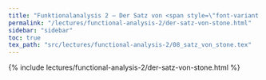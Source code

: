 ```yaml
---
title: "Funktionalanalysis 2 – Der Satz von <span style=\"font-variant: small-caps;\">Stone</span>"
permalink: "/lectures/functional-analysis-2/der-satz-von-stone.html"
sidebar: "sidebar"
toc: true
tex_path: "src/lectures/functional-analysis-2/08_satz_von_stone.tex"
---
```


{% include lectures/functional-analysis-2/der-satz-von-stone.html %}